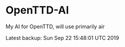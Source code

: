 # OpenTTD-AI
My AI for OpenTTD, will use primarily air

Latest backup: Sun Sep 22 15:48:01 UTC 2019
